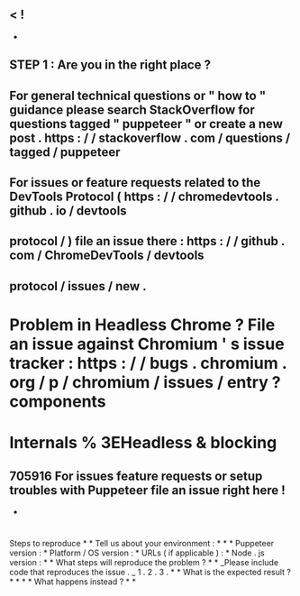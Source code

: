 <
!
-
-
STEP
1
:
Are
you
in
the
right
place
?
-
For
general
technical
questions
or
"
how
to
"
guidance
please
search
StackOverflow
for
questions
tagged
"
puppeteer
"
or
create
a
new
post
.
https
:
/
/
stackoverflow
.
com
/
questions
/
tagged
/
puppeteer
-
For
issues
or
feature
requests
related
to
the
DevTools
Protocol
(
https
:
/
/
chromedevtools
.
github
.
io
/
devtools
-
protocol
/
)
file
an
issue
there
:
https
:
/
/
github
.
com
/
ChromeDevTools
/
devtools
-
protocol
/
issues
/
new
.
-
Problem
in
Headless
Chrome
?
File
an
issue
against
Chromium
'
s
issue
tracker
:
https
:
/
/
bugs
.
chromium
.
org
/
p
/
chromium
/
issues
/
entry
?
components
=
Internals
%
3EHeadless
&
blocking
=
705916
For
issues
feature
requests
or
setup
troubles
with
Puppeteer
file
an
issue
right
here
!
-
-
>
#
#
#
Steps
to
reproduce
*
*
Tell
us
about
your
environment
:
*
*
*
Puppeteer
version
:
*
Platform
/
OS
version
:
*
URLs
(
if
applicable
)
:
*
Node
.
js
version
:
*
*
What
steps
will
reproduce
the
problem
?
*
*
_Please
include
code
that
reproduces
the
issue
.
_
1
.
2
.
3
.
*
*
What
is
the
expected
result
?
*
*
*
*
What
happens
instead
?
*
*
